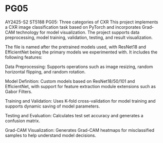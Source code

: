 # PG05
AY2425-S2 ST5188 PG05: Three categories of CXR
This project implements a CXR image classification task based on PyTorch and incorporates Grad-CAM technology for model visualization. The project supports data preprocessing, model training, validation, testing, and result visualization.

The file is named after the pretrained models used, with ResNet18 and EfficientNet being the primary models we experimented with. It includes the following features:

Data Preprocessing: Supports operations such as image resizing, random horizontal flipping, and random rotation.

Model Definition: Custom models based on ResNet18/50/101 and EfficientNet, with support for feature extraction module extensions such as Gabor Filters.

Training and Validation: Uses K-fold cross-validation for model training and supports dynamic saving of model parameters.

Testing and Evaluation: Calculates test set accuracy and generates a confusion matrix.

Grad-CAM Visualization: Generates Grad-CAM heatmaps for misclassified samples to help understand model decisions.
